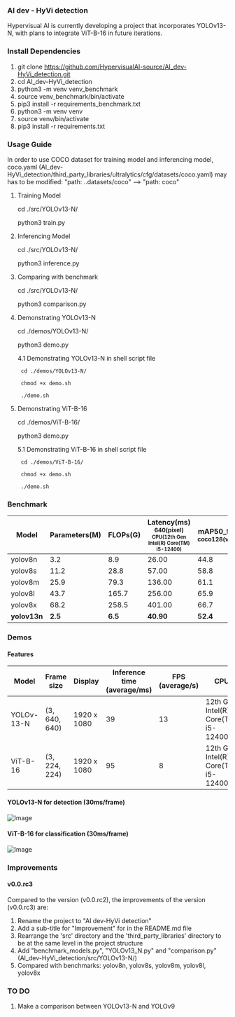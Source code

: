 ### AI dev - HyVi detection                                                                                        
Hypervisual AI is currently developing a project that incorporates YOLOv13-N, with plans to integrate ViT-B-16 in future iterations.
                                                                                                    
### Install Dependencies                                                                            
1. git clone https://github.com/HypervisualAI-source/AI_dev-HyVi_detection.git                               
2. cd AI_dev-HyVi_detection
3. python3 -m venv venv_benchmark
4. source venv_benchmark/bin/activate
5. pip3 install -r requirements_benchmark.txt
6. python3 -m venv venv
7. source venv/bin/activate
8. pip3 install -r requirements.txt
                             
### Usage Guide

In order to use COCO dataset for training model and inferencing model, coco.yaml (AI_dev-HyVi_detection/third_party_libraries/ultralytics/cfg/datasets/coco.yaml) may has to be modified:
"path: ..datasets/coco" --> "path: coco" 

                                                 
1. Training Model
   
    cd ./src/YOLOv13-N/
   
	python3 train.py      
	                                                                                           
2. Inferencing Model
   
    cd ./src/YOLOv13-N/
                                             
	python3 inference.py
	                                                     
3. Comparing with benchmark
                                                                                   
    cd ./src/YOLOv13-N/
	                                                                                                    
    python3 comparison.py

4. Demonstrating YOLOv13-N

    cd ./demos/YOLOv13-N/
   
	python3 demo.py 

    4.1 Demonstrating YOLOv13-N in shell script file
   
        cd ./demos/YOLOv13-N/
   
        chmod +x demo.sh
   
	    ./demo.sh

5. Demonstrating ViT-B-16
   
    cd ./demos/ViT-B-16/
   
	python3 demo.py                  
                                       
    5.1 Demonstrating ViT-B-16 in shell script file
   
        cd ./demos/ViT-B-16/
   
        chmod +x demo.sh
   
	    ./demo.sh
                                
                                                                                                                                     
### Benchmark                                                                                                                                                             
| Model | Parameters(M) | FLOPs(G) | Latency(ms)<br><sup>640(pixel)<br><sup>CPU(12th Gen Intel(R) Core(TM) i5-12400)| mAP50_95<br><sup>coco128(val)|  
|-------|-----|----------|---------------------------- |-----------------|                                                                                                            
| yolov8n | 3.2 | 8.9 | 26.00 | 44.8 |
| yolov8s | 11.2 | 28.8 | 57.00 | 58.8 |
| yolov8m | 25.9 | 79.3 | 136.00 | 61.1 |
| yolov8l | 43.7 | 165.7 | 256.00 | 65.9 |
| yolov8x | 68.2 | 258.5 | 401.00 | 66.7 |
| **yolov13n** | **2.5** | **6.5** | **40.90** | **52.4** |
                                                                                                        
                                                                                                                 
### Demos                                                                                                                                                             
#### Features                        
| Model | Frame size | Display  | Inference time (average/ms) | FPS (average/s) |   CPU   |
|-------|-----|----------|---------------------------- |-----------------|---------|
| YOLOv-13-N|(3, 640, 640) | 1920 x 1080  | 39 | 13 | 12th Gen Intel(R) Core(TM) i5-12400 |
| ViT-B-16|(3, 224, 224) | 1920 x 1080  | 95 | 8 | 12th Gen Intel(R) Core(TM) i5-12400 |

                            
#### YOLOv13-N for detection (30ms/frame)
![Image](demos/YOLOv13-N/source/yolo_output.gif)

#### ViT-B-16 for classification (30ms/frame)
![Image](demos/ViT-B-16/source/vit_output.gif)
                    
### Improvements                       
#### v0.0.rc3
Compared to the version (v0.0.rc2), the improvements of the version (v0.0.rc3) are:
1. Rename the project to "AI dev-HyVi detection"
2. Add a sub-title for "Improvement" for in the README.md file
3. Rearrange the 'src' directory and the 'third_party_libraries' directory to be at the same level in the project structure 
4. Add "benchmark_models.py", "YOLOv13_N.py" and "comparison.py" (AI_dev-HyVi_detection/src/YOLOv13-N/)
5. Compared with benchmarks: yolov8n, yolov8s, yolov8m, yolov8l, yolov8x
                                                                                                                                              
### TO DO                                         
1. Make a comparison between YOLOv13-N and YOLOv9                                                                                                   


































